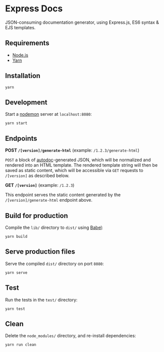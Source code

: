 # Express Docs
JSON-consuming documentation generator, using Express.js, ES6 syntax & EJS templates.

## Requirements
- [Node.js](https://nodejs.org/en/)
- [Yarn](https://yarnpkg.com/)

## Installation
```
yarn
```

## Development
Start a [nodemon](https://github.com/remy/nodemon) server at `localhost:8080`:
```
yarn start
```

## Endpoints
__POST `/[version]/generate-html`__ (example: `/1.2.3/generate-html`)

`POST` a block of [autodoc](https://github.com/mocon/autodoc)-generated JSON, which will be normalized and rendered into an HTML template. The rendered template string will then be saved as static content, which will be accessible via `GET` requests to `/[version]` as described below.

__GET `/[version]`__ (example: `/1.2.3`)

This endpoint serves the static content generated by the `/[version]/generate-html` endpoint above.

## Build for production
Compile the `lib/` directory to `dist/` using [Babel](https://babeljs.io/):
```
yarn build
```

## Serve production files
Serve the compiled `dist/` directory on port `8080`:
```
yarn serve
```

## Test
Run the tests in the `test/` directory:
```
yarn test
```

## Clean
Delete the `node_modules/` directory, and re-install dependencies:
```
yarn run clean
```
